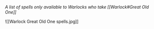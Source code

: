 *A list of spells only available to Warlocks who take [[Warlock#Great Old One]]*

![[Warlock Great Old One spells.jpg]]